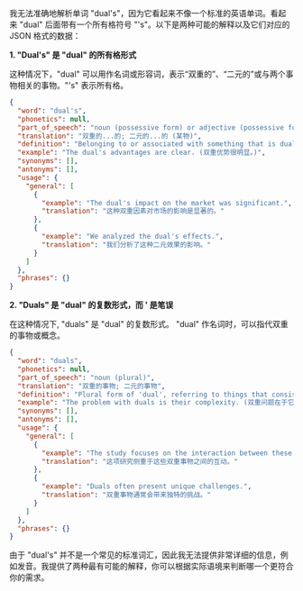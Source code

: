 我无法准确地解析单词 "dual's"，因为它看起来不像一个标准的英语单词。看起来 "dual" 后面带有一个所有格符号 "'s"。以下是两种可能的解释以及它们对应的 JSON 格式的数据：

**1. "Dual's" 是 "dual" 的所有格形式**

这种情况下，"dual" 可以用作名词或形容词，表示“双重的”、“二元的”或与两个事物相关的事物。"'s" 表示所有格。

```json
{
  "word": "dual's",
  "phonetics": null,
  "part_of_speech": "noun (possessive form) or adjective (possessive form)",
  "translation": "双重的...的; 二元的...的 (某物)",
  "definition": "Belonging to or associated with something that is dual or consists of two parts.",
  "example": "The dual's advantages are clear. (双重优势很明显。)",
  "synonyms": [],
  "antonyms": [],
  "usage": {
    "general": [
      {
        "example": "The dual's impact on the market was significant.",
        "translation": "这种双重因素对市场的影响是显著的。"
      },
      {
        "example": "We analyzed the dual's effects.",
        "translation": "我们分析了这种二元效果的影响。"
      }
    ]
  },
  "phrases": {}
}
```

**2. "Duals" 是 "dual" 的复数形式，而 ' 是笔误**

在这种情况下, "duals" 是 "dual" 的复数形式。 "dual" 作名词时，可以指代双重的事物或概念。

```json
{
  "word": "duals",
  "phonetics": null,
  "part_of_speech": "noun (plural)",
  "translation": "双重的事物; 二元的事物",
  "definition": "Plural form of 'dual', referring to things that consist of two parts or aspects.",
  "example": "The problem with duals is their complexity. (双重问题在于它们的复杂性。)",
  "synonyms": [],
  "antonyms": [],
  "usage": {
    "general": [
      {
        "example": "The study focuses on the interaction between these duals.",
        "translation": "这项研究侧重于这些双重事物之间的互动。"
      },
      {
        "example": "Duals often present unique challenges.",
        "translation": "双重事物通常会带来独特的挑战。"
      }
    ]
  },
  "phrases": {}
}
```

由于 "dual's" 并不是一个常见的标准词汇，因此我无法提供非常详细的信息，例如发音。我提供了两种最有可能的解释，你可以根据实际语境来判断哪一个更符合你的需求。
 